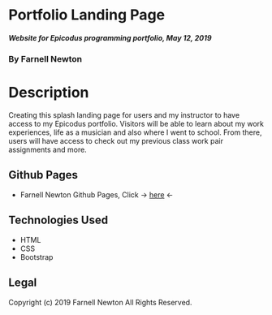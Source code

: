 # Portfolio Landing Page

##### Website for Epicodus programming portfolio, May 12, 2019

### By Farnell Newton


# Description

Creating this splash landing page for users and my instructor to have access to my Epicodus portfolio. Visitors will be able to learn about my work experiences, life as a musician and also where I went to school. From there, users will have access to check out my previous class work pair assignments and more. 

## Github Pages
* Farnell Newton Github Pages, Click -> [here](https://farnellnewton.github.io/Portfolio) <-

## Technologies Used

* HTML
* CSS
* Bootstrap

## Legal
Copyright (c) 2019 Farnell Newton All Rights Reserved.